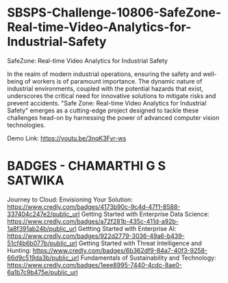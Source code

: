 # SBSPS-Challenge-10806-SafeZone-Real-time-Video-Analytics-for-Industrial-Safety


SafeZone: Real-time Video Analytics for Industrial Safety


In the realm of modern industrial operations, ensuring the safety and well-being of workers is of paramount importance.
The dynamic nature of industrial environments, coupled with the potential hazards that exist, underscores the critical need for innovative solutions to mitigate risks and prevent accidents. 
"Safe Zone: Real-time Video Analytics for Industrial Safety" emerges as a cutting-edge project designed to tackle these challenges head-on by harnessing the power of advanced computer vision technologies.




Demo Link: https://youtu.be/3nqK3Fvr-ws



# BADGES - CHAMARTHI G S SATWIKA
Journey to Cloud: Envisioning Your Solution: https://www.credly.com/badges/4173b90c-9c4d-47f1-8588-337404c247e2/public_url
Getting Started with Enterprise Data Science: https://www.credly.com/badges/a72f281b-435c-411d-a92b-1a8f391ab24b/public_url
Gettting Started with Enterprise AI: https://www.credly.com/badges/922d2779-3036-49a6-b439-51cf4b6b077b/public_url
Getting Started with Threat Intelligence and Hunting: https://www.credly.com/badges/6b362df9-84a7-40f3-9258-66d9c519da3b/public_url
Fundamentals of Sustainability and Technology: https://www.credly.com/badges/1eee8995-7440-4cdc-8ae0-6a1b7c9b475e/public_url
